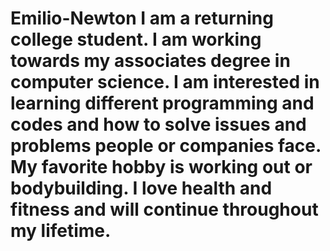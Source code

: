 # Emilio-Newton I am a returning college student. I am working towards my associates degree in computer science. I am interested in learning different programming and codes and how to solve issues and problems people or companies face. My favorite hobby is working out or bodybuilding. I love health and fitness and will continue throughout my lifetime.
